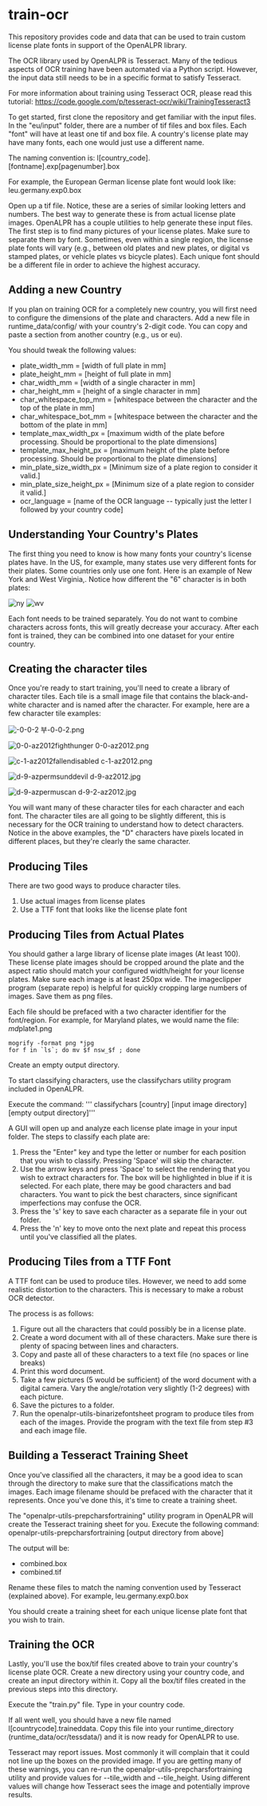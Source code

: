 train-ocr
=========

This repository provides code and data that can be used to train custom license
plate fonts in support of the OpenALPR library.

The OCR library used by OpenALPR is Tesseract.  Many of the tedious aspects of
OCR training have been automated via a Python script.  However, the input data
still needs to be in a specific format to satisfy Tesseract.

For more information about training using Tesseract OCR, please read this
tutorial: https://code.google.com/p/tesseract-ocr/wiki/TrainingTesseract3

To get started, first clone the repository and get familiar with the input
files.  In the "eu/input" folder, there are a number of tif files and box
files.  Each "font" will have at least one tif and box file.  A country's
license plate may have many fonts, each one would just use a different name.

The naming convention is:
l[country_code].[fontname].exp[pagenumber].box

For example, the European German license plate font would look like:
leu.germany.exp0.box

Open up a tif file.  Notice, these are a series of similar looking letters and
numbers.  The best way to generate these is from actual license plate images.
OpenALPR has a couple utilities to help generate these input files.  The first
step is to find many pictures of your license plates.  Make sure to separate
them by font.  Sometimes, even within a single region, the license plate fonts
will vary (e.g., between old plates and new plates, or digital vs stamped
plates, or vehicle plates vs bicycle plates).  Each unique font should be a
different file in order to achieve the highest accuracy.

Adding a new Country
--------------------

If you plan on training OCR for a completely new country, you will first need
to configure the dimensions of the plate and characters.  Add a new file in
runtime_data/config/ with your country's 2-digit code.  You can copy and paste
a section from another country (e.g., us or eu).  

You should tweak the following values:

  - plate_width_mm = [width of full plate in mm]
  - plate_height_mm = [height of full plate in mm]
  - char_width_mm = [width of a single character in mm]
  - char_height_mm = [height of a single character in mm]
  - char_whitespace_top_mm = [whitespace between the character and the top of the plate in mm]
  - char_whitespace_bot_mm = [whitespace between the character and the bottom of the plate in mm]
  - template_max_width_px = [maximum width of the plate before processing.  Should be proportional to the plate dimensions]
  - template_max_height_px = [maximum height of the plate before processing.  Should be proportional to the plate dimensions]
  - min_plate_size_width_px = [Minimum size of a plate region to consider it valid.]
  - min_plate_size_height_px = [Minimum size of a plate region to consider it valid.]
  - ocr_language = [name of the OCR language -- typically just the letter l followed by your country code]

Understanding Your Country's Plates
------------------------

The first thing you need to know is how many fonts your country's license
plates have.  In the US, for example, many states use very different fonts for
their plates.  Some countries only use one font.  Here is an example of New
York and West Virginia,.  Notice how different the "6" character is in both
plates:

![ny](https://cloud.githubusercontent.com/assets/508260/7515059/78f64494-f491-11e4-9795-aef6b9100cd2.jpg)
![wv](https://cloud.githubusercontent.com/assets/508260/7515062/7c0fb5ac-f491-11e4-9bff-42e082995c45.jpg)

Each font needs to be trained separately.  You do not want to combine
characters across fonts, this will greatly decrease your accuracy.  After each
font is trained, they can be combined into one dataset for your entire country.

Creating the character tiles
----------------------------

Once you're ready to start training, you'll need to create a library of
character tiles.  Each tile is a small image file that contains the
black-and-white character and is named after the character.  For example, here
are a few character tile examples:

![-0-0-2](https://cloud.githubusercontent.com/assets/508260/7515148/5b3711da-f492-11e4-96c2-1f62778450f4.png)
부-0-0-2.png

![0-0-az2012fighthunger](https://cloud.githubusercontent.com/assets/508260/7515157/731716ba-f492-11e4-9d78-a5c98e8f025b.jpg)
0-0-az2012.png

![c-1-az2012fallendisabled](https://cloud.githubusercontent.com/assets/508260/7515159/819e92f8-f492-11e4-9d79-7a865be9ec46.jpg)
c-1-az2012.png

![d-9-azpermsunddevil](https://cloud.githubusercontent.com/assets/508260/7515229/2e877890-f493-11e4-9c7c-5a193e9cefef.jpg)
d-9-az2012.jpg

![d-9-azpermuscan](https://cloud.githubusercontent.com/assets/508260/7515228/2e8567c6-f493-11e4-823b-2e8c7f035389.jpg)
d-9-2-az2012.jpg

You will want many of these character tiles for each character and each font.
The character tiles are all going to be slightly different, this is necessary
for the OCR training to understand how to detect characters.  Notice in the
above examples, the "D" characters have pixels located in different places, but
they're clearly the same character.

Producing Tiles
----------------
There are two good ways to produce character tiles.

  1. Use actual images from license plates
  2. Use a TTF font that looks like the license plate font

Producing Tiles from Actual Plates
----------------------

You should gather a large library of license plate images (At least 100).
These license plate images should be cropped around the plate and the aspect
ratio should match your configured width/height for your license plates.  Make
sure each image is at least 250px wide.  The imageclipper program (separate
repo) is helpful for quickly cropping large numbers of images.  Save them as
png files.

Each file should be prefaced with a two character identifier for the
font/region.  For example, for Maryland plates, we would name the file:
*md*plate1.png

```
mogrify -format png *jpg     
for f in `ls`; do mv $f nsw_$f ; done 
```

Create an empty output directory.

To start classifying characters, use the classifychars utility program included
in OpenALPR.

Execute the command:
'''  classifychars [country] [input image directory] [empty output directory]'''

A GUI will open up and analyze each license plate image in your input folder.
The steps to classify each plate are:
  1. Press the "Enter" key and type the letter or number for each position that
     you wish to classify.  Pressing 'Space' will skip the character.
  2. Use the arrow keys and press 'Space' to select the rendering that you wish
     to extract characters for.  The box will be highlighted in blue if it is
     selected.  For each plate, there may be good characters and bad characters.
     You want to pick the best characters, since significant imperfections may
     confuse the OCR.
  3. Press the 's' key to save each character as a separate file in your out
     folder.
  4. Press the 'n' key to move onto the next plate and repeat this process
     until you've classified all the plates.

Producing Tiles from a TTF Font
-------------------------------

A TTF font can be used to produce tiles.  However, we need to add some
realistic distortion to the characters.  This is necessary to make a robust OCR
detector.

The process is as follows:

  1. Figure out all the characters that could possibly be in a license plate.
  2. Create a word document with all of these characters.  Make sure there is
     plenty of spacing between lines and characters.
  3. Copy and paste all of these characters to a text file (no spaces or line
     breaks)
  3. Print this word document.
  4. Take a few pictures (5 would be sufficient) of the word document with a
     digital camera.  Vary the angle/rotation very slightly (1-2 degrees) with
     each picture.
  5. Save the pictures to a folder.
  6. Run the openalpr-utils-binarizefontsheet program to produce tiles from
     each of the images.  Provide the program with the text file from step #3
     and each image file.


Building a Tesseract Training Sheet
-----------------------------------

Once you've classified all the characters, it may be a good idea to scan
through the directory to make sure that the classifications match the images.
Each image filename should be prefaced with the character that it represents.
Once you've done this, it's time to create a training sheet.

The "openalpr-utils-prepcharsfortraining" utility program in OpenALPR will
create the Tesseract training sheet for you.  Execute the following command:
openalpr-utils-prepcharsfortraining [output directory from above]

The output will be:
  - combined.box
  - combined.tif

Rename these files to match the naming convention used by Tesseract (explained
above).  For example, leu.germany.exp0.box

You should create a training sheet for each unique license plate font that you
wish to train.

Training the OCR
----------------

Lastly, you'll use the box/tif files created above to train your country's
license plate OCR.  Create a new directory using your country code, and create
an input directory within it.  Copy all the box/tif files created in the
previous steps into this directory.

Execute the "train.py" file.  Type in your country code.

If all went well, you should have a new file named l[countrycode].traineddata.
Copy this file into your runtime_directory (runtime_data/ocr/tessdata/) and it
is now ready for OpenALPR to use.

Tesseract may report issues.  Most commonly it will complain that it could not
line up the boxes on the provided image.  If you are getting many of these
warnings, you can re-run the openalpr-utils-prepcharsfortraining utility and
provide values for --tile_width and --tile_height.  Using different values will
change how Tesseract sees the image and potentially improve results.
